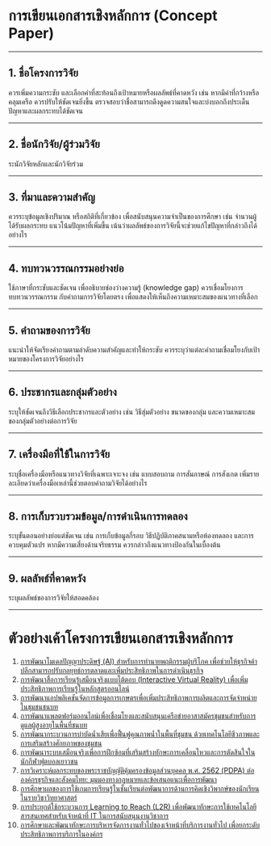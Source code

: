 # การเขียนเอกสารเชิงหลักการ (Concept Paper)

---

## 1. ชื่อโครงการวิจัย
ควรเพิ่มความกระชับ และเลือกคำที่สะท้อนถึงเป้าหมายหรือผลลัพธ์ที่คาดหวัง เช่น หากมีคำที่กว้างหรือคลุมเครือ ควรปรับให้ชัดเจนยิ่งขึ้น
ตรวจสอบว่าชื่อสามารถดึงดูดความสนใจและบ่งบอกถึงประเด็นปัญหาและผลกระทบได้ชัดเจน

---

## 2. ชื่อนักวิจัย/ผู้ร่วมวิจัย
ระนักวิจัยหลักและนักวิจัยร่วม

---

## 3. ที่มาและความสำคัญ
ควรระบุข้อมูลเชิงปริมาณ หรือสถิติที่เกี่ยวข้อง เพื่อสนับสนุนความจำเป็นของการศึกษา เช่น จำนวนผู้ได้รับผลกระทบ แนวโน้มปัญหาที่เพิ่มขึ้น
เน้นว่าผลลัพธ์ของการวิจัยนี้จะช่วยแก้ไขปัญหาที่กล่าวถึงได้อย่างไร

---

## 4. ทบทวนวรรณกรรมอย่างย่อ
ใช้ภาษาที่กระชับและชัดเจน เพื่ออธิบายช่องว่างความรู้ (knowledge gap)
ควรเชื่อมโยงการทบทวนวรรณกรรม กับคำถามการวิจัยโดยตรง เพื่อแสดงให้เห็นถึงความเหมาะสมของแนวทางที่เลือก

---

## 5. คำถามของการวิจัย
แนะนำให้จัดเรียงคำถามตามลำดับความสำคัญและทำให้กระชับ
ควรระบุว่าแต่ละคำถามเชื่อมโยงกับเป้าหมายของโครงการวิจัยอย่างไร

---

## 6. ประชากรและกลุ่มตัวอย่าง
ระบุให้ชัดเจนถึงวิธีเลือกประชากรและตัวอย่าง เช่น วิธีสุ่มตัวอย่าง ขนาดของกลุ่ม และความเหมาะสมของกลุ่มตัวอย่างต่อการวิจัย

---

## 7. เครื่องมือที่ใช้ในการวิจัย
ระบุชื่อเครื่องมือหรือแนวทางวิจัยที่เฉพาะเจาะจง เช่น แบบสอบถาม การสัมภาษณ์ การสังเกต
เพิ่มรายละเอียดว่าเครื่องมือเหล่านี้ช่วยตอบคำถามวิจัยได้อย่างไร

---

## 8. การเก็บรวบรวมข้อมูล/การดำเนินการทดลอง
ระบุขั้นตอนอย่างย่อแต่ชัดเจน เช่น การเก็บข้อมูลกี่รอบ วิธีปฏิบัติภาคสนามหรือห้องทดลอง และการควบคุมตัวแปร
หากมีความเสี่ยงด้านจริยธรรม ควรกล่าวถึงแนวทางป้องกันในเบื้องต้น

---

## 9. ผลลัพธ์ที่คาดหวัง
ระบุผลลัพธ์ของการวิจัยให้สอดคล้อง

---

# ตัวอย่างเค้าโครงการเขียนเอกสารเชิงหลักการ

1. [การพัฒนาโมเดลปัญญาประดิษฐ์ (AI) สำหรับการทำนายพฤติกรรมผู้บริโภค เพื่อช่วยให้ธุรกิจค้าปลีกสามารถปรับกลยุทธ์การตลาดและเพิ่มประสิทธิภาพในการดำเนินธุรกิจ](EX01.MD)
2. [การพัฒนาสื่อการเรียนรู้เสมือนจริงแบบโต้ตอบ (Interactive Virtual Reality) เพื่อเพิ่มประสิทธิภาพการเรียนรู้ในหลักสูตรออนไลน์](EX02.MD)
3. [การพัฒนาแอปพลิเคชันจัดการข้อมูลการเกษตรเพื่อเพิ่มประสิทธิภาพการผลิตและการจัดจำหน่ายในชุมชนชนบท](EX03.MD)
4. [การพัฒนาแพลตฟอร์มออนไลน์เพื่อเชื่อมโยงและสนับสนุนเครือข่ายอาสาสมัครชุมชนสำหรับการดูแลผู้สูงอายุในพื้นที่ชนบท](EX04.MD)
5. [การพัฒนากระบวนการบำบัดน้ำเสียเพื่อฟื้นฟูคุณภาพน้ำในพื้นที่ชุมชน ด้วยเทคโนโลยีชีวภาพและการเสริมสร้างศักยภาพของชุมชน](EX05.MD)
6. [การพัฒนาระบบเสมือนจริงเพื่อการฝึกซ้อมที่เสริมสร้างทักษะการเคลื่อนไหวและการตัดสินใจในนักกีฬาฟุตบอลเยาวชน](EX06.MD)
7. [การวิเคราะห์ผลกระทบของพระราชบัญญัติคุ้มครองข้อมูลส่วนบุคคล พ.ศ. 2562 (PDPA) ต่อองค์กรธุรกิจและสังคมไทย: มุมมองทางกฎหมายและข้อเสนอแนะเพื่อการพัฒนา](EX07.MD)
8. [การศึกษาผลของการใช้เกมการเรียนรู้ในชั้นเรียนต่อพัฒนาการด้านการคิดเชิงวิพากษ์ของนักเรียนในรายวิชาวิทยาศาสตร์](EX08.MD)
9. [การประยุกต์ใช้กระบวนการ Learning to Reach (L2R) เพื่อพัฒนาทักษะการใช้เทคโนโลยีสารสนเทศสำหรับเจ้าหน้าที่ IT ในการสนับสนุนงานวิชาการ](EX09.MD)
10. [การศึกษาและพัฒนาทักษะการบริหารจัดการงานทั่วไปของเจ้าหน้าที่บริการงานทั่วไป เพื่อยกระดับประสิทธิภาพการบริการในองค์กร](EX10.MD)

